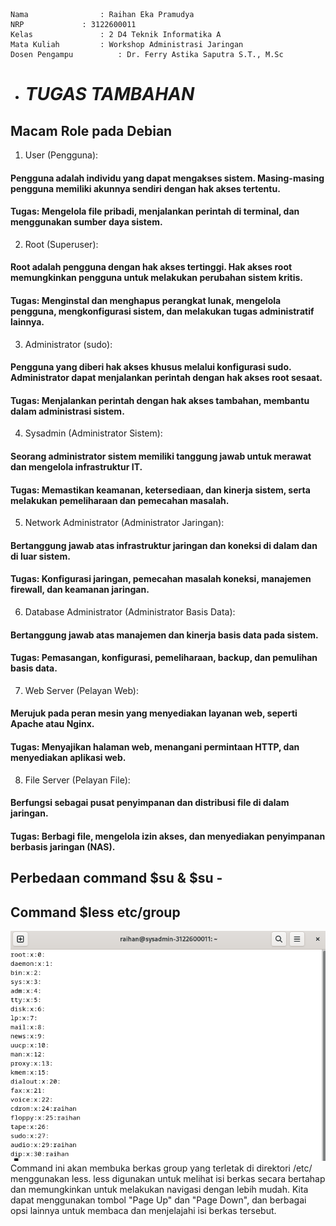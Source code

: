     Nama		        : Raihan Eka Pramudya
    NRP		        : 3122600011
    Kelas		        : 2 D4 Teknik Informatika A
    Mata Kuliah	        : Workshop Administrasi Jaringan
    Dosen Pengampu	        : Dr. Ferry Astika Saputra S.T., M.Sc
    

- # _TUGAS TAMBAHAN_

## Macam Role pada Debian

1. User (Pengguna):

#### Pengguna adalah individu yang dapat mengakses sistem. Masing-masing pengguna memiliki akunnya sendiri dengan hak akses tertentu.
#### Tugas: Mengelola file pribadi, menjalankan perintah di terminal, dan menggunakan sumber daya sistem.

2. Root (Superuser):

#### Root adalah pengguna dengan hak akses tertinggi. Hak akses root memungkinkan pengguna untuk melakukan perubahan sistem kritis.
#### Tugas: Menginstal dan menghapus perangkat lunak, mengelola pengguna, mengkonfigurasi sistem, dan melakukan tugas administratif lainnya.

3. Administrator (sudo):

#### Pengguna yang diberi hak akses khusus melalui konfigurasi sudo. Administrator dapat menjalankan perintah dengan hak akses root sesaat.
#### Tugas: Menjalankan perintah dengan hak akses tambahan, membantu dalam administrasi sistem.

4. Sysadmin (Administrator Sistem):

#### Seorang administrator sistem memiliki tanggung jawab untuk merawat dan mengelola infrastruktur IT.
#### Tugas: Memastikan keamanan, ketersediaan, dan kinerja sistem, serta melakukan pemeliharaan dan pemecahan masalah.

5. Network Administrator (Administrator Jaringan):

#### Bertanggung jawab atas infrastruktur jaringan dan koneksi di dalam dan di luar sistem.
#### Tugas: Konfigurasi jaringan, pemecahan masalah koneksi, manajemen firewall, dan keamanan jaringan.

6. Database Administrator (Administrator Basis Data):

#### Bertanggung jawab atas manajemen dan kinerja basis data pada sistem.
#### Tugas: Pemasangan, konfigurasi, pemeliharaan, backup, dan pemulihan basis data.

7. Web Server (Pelayan Web):

#### Merujuk pada peran mesin yang menyediakan layanan web, seperti Apache atau Nginx.
#### Tugas: Menyajikan halaman web, menangani permintaan HTTP, dan menyediakan aplikasi web.

8. File Server (Pelayan File):

#### Berfungsi sebagai pusat penyimpanan dan distribusi file di dalam jaringan.
#### Tugas: Berbagi file, mengelola izin akses, dan menyediakan penyimpanan berbasis jaringan (NAS).

## Perbedaan command $su & $su -

<!-- 1. Pilih Graphical install. <br>
![](assets/deb5.png)

2. Pilih bahasa (English). <br>
![](assets/deb6.png)

3. Pilih negara asal (Indonesia).
![](assets/deb7.png)

4. Atur konfigurasi lokal. <br>
![](assets/deb8.png) -->

## Command $less etc/group
![](assets/deb1.png)
Command ini akan membuka berkas group yang terletak di direktori /etc/ menggunakan less. less digunakan untuk melihat isi berkas secara bertahap dan memungkinkan untuk melakukan navigasi dengan lebih mudah. Kita dapat menggunakan tombol "Page Up" dan "Page Down", dan berbagai opsi lainnya untuk membaca dan menjelajahi isi berkas tersebut.

